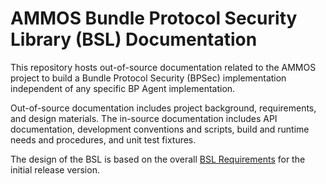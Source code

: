 <!--
Copyright (c) 2023-2024 The Johns Hopkins University Applied Physics
Laboratory LLC.

This file is part of the BPSec Library (BSL).

Licensed under the Apache License, Version 2.0 (the "License");
you may not use this file except in compliance with the License.
You may obtain a copy of the License at
    http://www.apache.org/licenses/LICENSE-2.0
Unless required by applicable law or agreed to in writing, software
distributed under the License is distributed on an "AS IS" BASIS,
WITHOUT WARRANTIES OR CONDITIONS OF ANY KIND, either express or implied.
See the License for the specific language governing permissions and
limitations under the License.

This work was performed for the Jet Propulsion Laboratory, California
Institute of Technology, sponsored by the United States Government under
the prime contract 80NM0018D0004 between the Caltech and NASA under
subcontract 1700763.
-->
# AMMOS Bundle Protocol Security Library (BSL) Documentation

This repository hosts out-of-source documentation related to the AMMOS project to build a Bundle Protocol Security (BPSec) implementation independent of any specific BP Agent implementation.

Out-of-source documentation includes project background, requirements, and design materials.
The in-source documentation includes API documentation, development conventions and scripts, build and runtime needs and procedures, and unit test fixtures.

The design of the BSL is based on the overall [BSL Requirements](BSL%20Software%20Requirements%20Document.pdf) for the initial release version.

